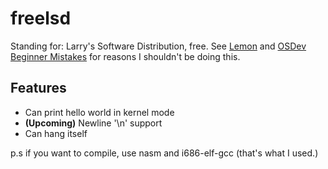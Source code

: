 # freelsd
Standing for: Larry's Software Distribution, free.
See [Lemon](https://github.com/fido2020/Lemon-OS) and [OSDev Beginner Mistakes](https://wiki.osdev.org/Beginner_Mistakes) for reasons I shouldn't be doing this.

## Features
   - Can print hello world in kernel mode
   - **(Upcoming)** Newline '\n' support
   - Can hang itself

p.s if you want to compile, use nasm and i686-elf-gcc (that's what I used.)